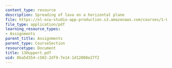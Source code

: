 ```yaml
---
content_type: resource
description: Spreading of lava on a horizontal plane
file: https://ol-ocw-studio-app-production.s3.amazonaws.com/courses/1-63-advanced-fluid-dynamics-of-the-environment-fall-2002/8ba5d354c5022df97e141d12008e27f2_13Huppert.pdf
file_type: application/pdf
learning_resource_types:
- Assignments
parent_title: Assignments
parent_type: CourseSection
resourcetype: Document
title: 13Huppert.pdf
uid: 8ba5d354-c502-2df9-7e14-1d12008e27f2
---
```

